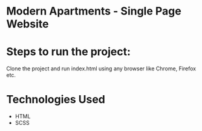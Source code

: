 # Modern Apartments - Single Page Website

# Steps to run the project:
Clone the project and run index.html using any browser like Chrome, Firefox etc.


# Technologies Used
- HTML
- SCSS